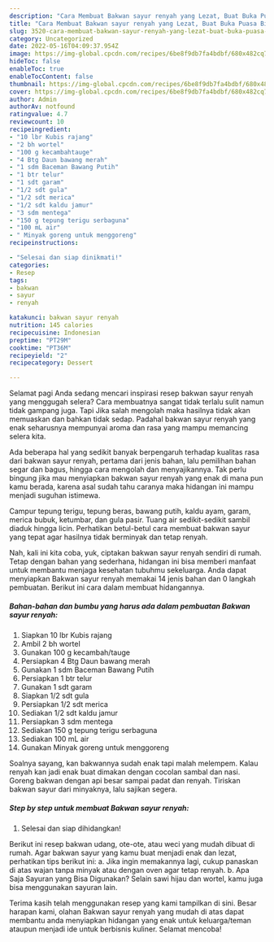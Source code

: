 ```yaml
---
description: "Cara Membuat Bakwan sayur renyah yang Lezat, Buat Buka Puasa Bikin Ngiler"
title: "Cara Membuat Bakwan sayur renyah yang Lezat, Buat Buka Puasa Bikin Ngiler"
slug: 3520-cara-membuat-bakwan-sayur-renyah-yang-lezat-buat-buka-puasa-bikin-ngiler
category: Uncategorized
date: 2022-05-16T04:09:37.954Z
image: https://img-global.cpcdn.com/recipes/6be8f9db7fa4bdbf/680x482cq70/bakwan-sayur-renyah-foto-resep-utama.jpg
hideToc: false
enableToc: true
enableTocContent: false
thumbnail: https://img-global.cpcdn.com/recipes/6be8f9db7fa4bdbf/680x482cq70/bakwan-sayur-renyah-foto-resep-utama.jpg
cover: https://img-global.cpcdn.com/recipes/6be8f9db7fa4bdbf/680x482cq70/bakwan-sayur-renyah-foto-resep-utama.jpg
author: Admin
authorAv: notfound
ratingvalue: 4.7
reviewcount: 10
recipeingredient:
- "10 lbr Kubis rajang"
- "2 bh wortel"
- "100 g kecambahtauge"
- "4 Btg Daun bawang merah"
- "1 sdm Baceman Bawang Putih"
- "1 btr telur"
- "1 sdt garam"
- "1/2 sdt gula"
- "1/2 sdt merica"
- "1/2 sdt kaldu jamur"
- "3 sdm mentega"
- "150 g tepung terigu serbaguna"
- "100 mL air"
- " Minyak goreng untuk menggoreng"
recipeinstructions:

- "Selesai dan siap dinikmati!"
categories:
- Resep
tags:
- bakwan
- sayur
- renyah

katakunci: bakwan sayur renyah 
nutrition: 145 calories
recipecuisine: Indonesian
preptime: "PT29M"
cooktime: "PT36M"
recipeyield: "2"
recipecategory: Dessert

---
```



Selamat pagi Anda sedang mencari inspirasi resep bakwan sayur renyah yang menggugah selera? Cara membuatnya sangat tidak terlalu sulit namun tidak gampang juga. Tapi Jika salah mengolah maka hasilnya tidak akan memuaskan dan bahkan tidak sedap. Padahal bakwan sayur renyah yang enak seharusnya mempunyai aroma dan rasa yang mampu memancing selera kita.


Ada beberapa hal yang sedikit banyak berpengaruh terhadap kualitas rasa dari bakwan sayur renyah, pertama dari jenis bahan, lalu pemilihan bahan segar dan bagus, hingga cara mengolah dan menyajikannya. Tak perlu bingung jika mau menyiapkan bakwan sayur renyah yang enak di mana pun kamu berada, karena asal sudah tahu caranya maka hidangan ini mampu menjadi suguhan istimewa.

Campur tepung terigu, tepung beras, bawang putih, kaldu ayam, garam, merica bubuk, ketumbar, dan gula pasir. Tuang air sedikit-sedikit sambil diaduk hingga licin. Perhatikan betul-betul cara membuat bakwan sayur yang tepat agar hasilnya tidak berminyak dan tetap renyah.


Nah, kali ini kita coba, yuk, ciptakan bakwan sayur renyah sendiri di rumah. Tetap dengan bahan yang sederhana, hidangan ini bisa memberi manfaat untuk membantu menjaga kesehatan tubuhmu sekeluarga. Anda dapat menyiapkan Bakwan sayur renyah memakai 14 jenis bahan dan 0 langkah pembuatan. Berikut ini cara dalam membuat hidangannya.

<!--inarticleads1-->

##### Bahan-bahan dan bumbu yang harus ada dalam pembuatan Bakwan sayur renyah:

1. Siapkan 10 lbr Kubis rajang
1. Ambil 2 bh wortel
1. Gunakan 100 g kecambah/tauge
1. Persiapkan 4 Btg Daun bawang merah
1. Gunakan 1 sdm Baceman Bawang Putih
1. Persiapkan 1 btr telur
1. Gunakan 1 sdt garam
1. Siapkan 1/2 sdt gula
1. Persiapkan 1/2 sdt merica
1. Sediakan 1/2 sdt kaldu jamur
1. Persiapkan 3 sdm mentega
1. Sediakan 150 g tepung terigu serbaguna
1. Sediakan 100 mL air
1. Gunakan  Minyak goreng untuk menggoreng


Soalnya sayang, kan bakwannya sudah enak tapi malah melempem. Kalau renyah kan jadi enak buat dimakan dengan cocolan sambal dan nasi. Goreng bakwan dengan api besar sampai padat dan renyah. Tiriskan bakwan sayur dari minyaknya, lalu sajikan segera. 

<!--inarticleads2-->

##### Step by step untuk membuat Bakwan sayur renyah:


1. Selesai dan siap dihidangkan!

Berikut ini resep bakwan udang, ote-ote, atau weci yang mudah dibuat di rumah. Agar bakwan sayur yang kamu buat menjadi enak dan lezat, perhatikan tips berikut ini: a. Jika ingin memakannya lagi, cukup panaskan di atas wajan tanpa minyak atau dengan oven agar tetap renyah. b. Apa Saja Sayuran yang Bisa Digunakan? Selain sawi hijau dan wortel, kamu juga bisa menggunakan sayuran lain. 

Terima kasih telah menggunakan resep yang kami tampilkan di sini. Besar harapan kami, olahan Bakwan sayur renyah yang mudah di atas dapat membantu anda menyiapkan hidangan yang enak untuk keluarga/teman ataupun menjadi ide untuk berbisnis kuliner. Selamat mencoba!
